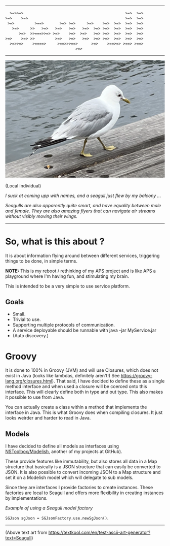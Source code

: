 
----
      >=>>=>                                             >=>  >=> 
    >=>    >=>                                           >=>  >=> 
     >=>         >==>       >=> >=>     >=>    >=>  >=>  >=>  >=> 
       >=>     >>   >=>   >=>   >=>   >=>  >=> >=>  >=>  >=>  >=> 
          >=>  >>===>>=> >=>    >=>  >=>   >=> >=>  >=>  >=>  >=>
    >=>    >=> >>         >=>   >=>   >=>  >=> >=>  >=>  >=>  >=> 
      >=>>=>    >====>     >==>>>==>      >=>    >==>=> >==> >==> 
                                   >=>                
----

![](pics/SeaGull-small.png)

(Local individual)

_I suck at coming upp with names, and a seagull just flew by my balcony ..._

_Seagulls are also apparently quite smart, and have equality between male and female. They are also amazing flyers that can navigate air streams without visibly moving their wings._

-----

# So, what is this about ?

It is about information flying around between different services, triggering things to be done, in simple terms.

**NOTE:** This is my reboot / rethinking of my APS project and is like APS a playground where I'm having fun, and stimulating my brain.

This is intended to be a very simple to use service platform.

## Goals

- Small.
- Trivial to use.
- Supporting multiple protocols of communication.
- A service deployable should be runnable with java -jar MyService.jar
- (Auto discovery.)

# Groovy

It is done to 100% in Groovy (JVM) and will use Closures, which does not exist in Java (looks like lambdas, definitely aren't!) See <https://groovy-lang.org/closures.html>). That said, I have decided to define these as a single method interface and when used a closure will be coerced onto this interface. This will clearly define both in type and out type. This also makes it possible to use from Java.

You can actually create a class within a method that implements the interface in Java. This is what Groovy does when compiling closures. It just looks weirder and harder to read in Java.

## Models

I have decided to define all models as interfaces using [NSToolbox/Modelish](https://github.com/tombensve/NS-Toolbox/tree/main/Modelish), another of my projects at GitHub).

These provide features like immutability, but also stores all data in a Map structure that  basically is a JSON structure that can easily be converted to JSON. It is also possible to convert incoming JSON to a Map structure and set it on a Modelish model which will delegate to sub models.

Since they are interfaces I provide factories to create instances. These factories are local to Seagull and offers more flexibility in creating instances by implementations.

_Example of using a Seagull model factory_

`SGJson sgJson = SGJsonFactory.use.newSgJson()`.

----

(Above text art from <https://textkool.com/en/test-ascii-art-generator?text=Seagull>)
